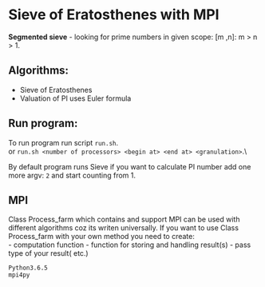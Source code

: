 # Sieve of Eratosthenes with MPI
**Segmented sieve**  - looking for prime numbers in given scope: [m ,n]: m > n > 1.

## Algorithms:
* Sieve of Eratosthenes 
* Valuation of PI uses Euler formula 

## Run program:
To run program run script `run.sh`. \
or `run.sh <number of processors> <begin at> <end at> <granulation>`.\ 

By default program runs Sieve if you want to calculate PI number add one more argv: `2` and start counting from 1.

## MPI
Class Process_farm which contains and support MPI can be used with different algorithms coz its writen universally.
If you want to use Class Process_farm with your own method you need to create:\
	- computation function
	- function for storing and handling result(s)
	- pass type of your result(<list> <int> etc.)


`Python3.6.5`\
`mpi4py` 
